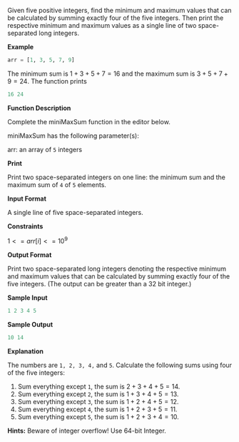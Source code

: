 Given five positive integers, find the minimum and maximum values that can be calculated by summing exactly four of the five integers. Then print the respective minimum and maximum values as a single line of two space-separated long integers.

**Example**

```python
arr = [1, 3, 5, 7, 9]
```

The minimum sum is $`1 + 3 + 5 + 7 = 16`$ and the maximum sum is $`3 + 5 + 7 + 9 = 24`$. The function prints

```python
16 24
```


**Function Description**

Complete the miniMaxSum function in the editor below.

miniMaxSum has the following parameter(s):

arr: an array of `5` integers

**Print**

Print two space-separated integers on one line: the minimum sum and the maximum sum of `4` of `5` elements.

**Input Format**

A single line of five space-separated integers.

**Constraints**

$`1 <= arr[i] <= 10^9`$

**Output Format**

Print two space-separated long integers denoting the respective minimum and maximum values that can be calculated by summing exactly four of the five integers. (The output can be greater than a 32 bit integer.)

**Sample Input**

```python
1 2 3 4 5
```

**Sample Output**

```python
10 14
```

**Explanation**

The numbers are `1, 2, 3, 4,` and `5`. Calculate the following sums using four of the five integers:

1. Sum everything except `1`, the sum is $`2 + 3 + 4 + 5 = 14`$.
2. Sum everything except `2`, the sum is $`1 + 3 + 4 + 5 = 13`$.
3. Sum everything except `3`, the sum is $`1 + 2 + 4 + 5 = 12`$.
4. Sum everything except `4`, the sum is $`1 + 2 + 3 + 5 = 11`$.
5. Sum everything except `5`, the sum is $`1 + 2 + 3 + 4 = 10`$.

**Hints:** Beware of integer overflow! Use 64-bit Integer.